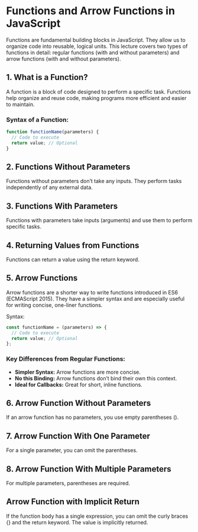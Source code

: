 # Functions and Arrow Functions in JavaScript

Functions are fundamental building blocks in JavaScript. They allow us to organize code into reusable, logical units. This lecture covers two types of functions in detail: regular functions (with and without parameters) and arrow functions (with and without parameters).

## 1. What is a Function?


A function is a block of code designed to perform a specific task. Functions help organize and reuse code, making programs more efficient and easier to maintain.

### Syntax of a Function:

```javascript
function functionName(parameters) {
  // Code to execute
  return value; // Optional
}
```

## 2. Functions Without Parameters

Functions without parameters don’t take any inputs. They perform tasks independently of any external data.

## 3. Functions With Parameters

Functions with parameters take inputs (arguments) and use them to perform specific tasks.

## 4. Returning Values from Functions

Functions can return a value using the return keyword.

## 5. Arrow Functions

Arrow functions are a shorter way to write functions introduced in ES6 (ECMAScript 2015). They have a simpler syntax and are especially useful for writing concise, one-liner functions.

Syntax:

```javascript
const functionName = (parameters) => {
  // Code to execute
  return value; // Optional
};
```

### Key Differences from Regular Functions:

- **Simpler Syntax:** Arrow functions are more concise.
- **No this Binding:** Arrow functions don’t bind their own this context.
- **Ideal for Callbacks:** Great for short, inline functions.

## 6. Arrow Function Without Parameters

If an arrow function has no parameters, you use empty parentheses ().

## 7. Arrow Function With One Parameter

For a single parameter, you can omit the parentheses.

## 8. Arrow Function With Multiple Parameters

For multiple parameters, parentheses are required.

## Arrow Function with Implicit Return

If the function body has a single expression, you can omit the curly braces {} and the return keyword. The value is implicitly returned.
